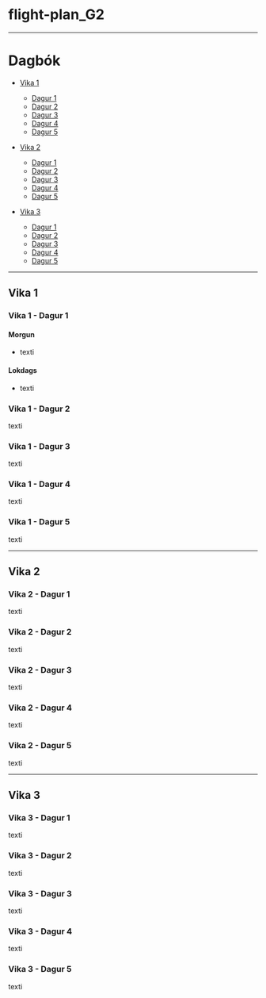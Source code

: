 # flight-plan_G2
-----
# Dagbók
- [Vika 1](#vika-1)
  - [Dagur 1](#vika-1---dagur-1)
  - [Dagur 2](#vika-1---dagur-2)
  - [Dagur 3](#vika-1---dagur-3)
  - [Dagur 4](#vika-1---dagur-4)
  - [Dagur 5](#vika-1---dagur-5)

- [Vika 2](#vika-2)
  - [Dagur 1](#vika-2---dagur-1)
  - [Dagur 2](#vika-2---dagur-2)
  - [Dagur 3](#vika-2---dagur-3)
  - [Dagur 4](#vika-2---dagur-4)
  - [Dagur 5](#vika-2---dagur-5)

- [Vika 3](#vika-3)
  - [Dagur 1](#vika-3---dagur-1)
  - [Dagur 2](#vika-3---dagur-2)
  - [Dagur 3](#vika-3---dagur-3)
  - [Dagur 4](#vika-3---dagur-4)
  - [Dagur 5](#vika-3---dagur-5)
    
-----

## Vika 1
### Vika 1 - Dagur 1
#### Morgun
- texti
#### Lokdags
- texti

### Vika 1 - Dagur 2
texti
### Vika 1 - Dagur 3
texti
### Vika 1 - Dagur 4
texti
### Vika 1 - Dagur 5
texti

-----

## Vika 2
### Vika 2 - Dagur 1
texti
### Vika 2 - Dagur 2
texti
### Vika 2 - Dagur 3
texti
### Vika 2 - Dagur 4
texti
### Vika 2 - Dagur 5
texti

-----

## Vika 3
### Vika 3 - Dagur 1
texti
### Vika 3 - Dagur 2
texti
### Vika 3 - Dagur 3
texti
### Vika 3 - Dagur 4
texti
### Vika 3 - Dagur 5
texti
